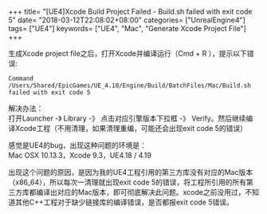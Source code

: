 +++
title= "[UE4]Xcode Build Project Failed - Build.sh failed with exit code 5"
date= "2018-03-12T22:08:02+08:00"
categories= ["UnrealEngine4"]
tags= ["UE4"]
keywords= ["UE4", "Mac", "Generate Xcode Project File"]
+++

生成Xcode project file之后，打开Xcode并编译运行（Cmd + R ），提示以下错误:

    Command /Users/Shared/EpicGames/UE_4.18/Engine/Build/BatchFiles/Mac/Build.sh failed with exit code 5
    
解决办法：  
打开Launcher -》 Library -》 点击对应引擎版本下拉框 -》 Verify。然后继续编译Xcode工程（不用清理，如果清理重编，可能还会出现exit code 5的错误）

感觉是UE4的bug，出现这种问题的环境是：  
Mac OSX 10.13.3，Xcode 9.3，UE4.18 / 4.19

出现这个问题的原因，是因为我的UE4工程引用的第三方库没有对应的Mac版本（x86_64），所以每次一清理就出现exit code 5的错误，将工程所引用的所有第三方库都编译出对应的Mac版本，即可彻底解决此问题。xcode之前没用过，不知道其他C++工程对于缺少链接库的编译错误，是否都报exit code 5错误。

